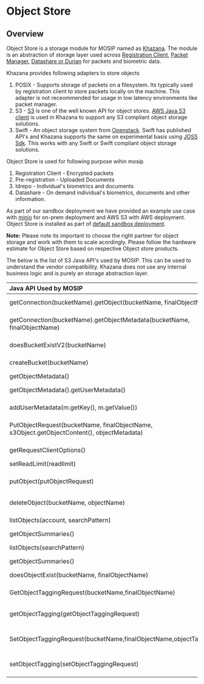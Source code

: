 # Object Store

## Overview

Object Store is a storage module for MOSIP named as [Khazana](https://github.com/mosip/khazana). The module is an abstraction of storage layer used across [Registration Client](https://github.com/mosip/registration-client), [Packet Manager](https://github.com/mosip/packet-manager), [Datashare or Durian](https://github.com/mosip/durian) for packets and biometric data.

Khazana provides following adapters to store objects

1. POSIX - Supports storage of packets on a filesystem. Its typically used by registration client to store packets locally on the machine. This adapter is not receommended for usage in low latency environments like packet manager. 
2. S3 - [S3](https://docs.aws.amazon.com/AmazonS3/latest/API/Welcome.html) is one of the well known  API for object stores. [AWS Java S3 client](https://docs.aws.amazon.com/AWSJavaSDK/latest/javadoc/com/amazonaws/services/s3/AmazonS3.html) is used in Khazana to support any S3 compliant object storage solutions. 
3. Swift - An object storage system from [Openstack](https://docs.openstack.org/swift/latest/getting_started.html). Swift has published API's and Khazana supports the same on experimental basis using [JOSS Sdk](https://joss.javaswift.org/). This works with any Swift or Swift compliant object storage solutions.

Object Store is used for following purpose wihin mosip

1. Registration Client - Encrypted packets
2. Pre-registration - Uploaded Documents
3. Idrepo - Individual's biometrics and documents
4. Datashare - On demand individual's biometrics, documents and other information. 

As part of our sandbox deployment we have provided an example use case with [minio](https://www.minio.io) for on-prem deployment and AWS S3 with AWS deployment. Object Store is installed as part of [default sandbox deployment](https://github.com/mosip/mosip-infra/tree/release-1.2.0/deployment/v3/external/object\_store).

__Note:__ Please note its important to choose the right partner for object storage and work with them to scale acordingly. Please follow the hardware estimate for Object Store based on respective Object store products. 

The below is the list of S3 Java API's used by MOSIP. This can be used to understand the vendor compatibility. Khazana does not use any internal business logic and is purely an storage abstraction layer.

| Java API Used by MOSIP| S3 Documentation URL |
|:----|:----|
|getConnection(bucketName).getObject(bucketName, finalObjectName)|[public S3Object getObject(String bucketName, String key)](https://docs.aws.amazon.com/AWSJavaSDK/latest/javadoc/com/amazonaws/services/s3/AmazonS3Client.html#getObject-java.lang.String-java.lang.String-)|
|getConnection(bucketName).getObjectMetadata(bucketName, finalObjectName)|[public ObjectMetadata getObjectMetadata(String bucketName, String key)](https://docs.aws.amazon.com/AWSJavaSDK/latest/javadoc/com/amazonaws/services/s3/AmazonS3Client.html#getObjectMetadata-java.lang.String-java.lang.String-)|
|doesBucketExistV2(bucketName)|[public boolean doesBucketExistV2(String bucketName)](https://docs.aws.amazon.com/AWSJavaSDK/latest/javadoc/com/amazonaws/services/s3/AmazonS3Client.html#doesBucketExistV2-java.lang.String-)|
|createBucket(bucketName)|[public Bucket createBucket(String bucketName)](https://docs.aws.amazon.com/AWSJavaSDK/latest/javadoc/com/amazonaws/services/s3/AmazonS3Client.html#createBucket-java.lang.String-)|
|getObjectMetadata()|[public ObjectMetadata getObjectMetadata()](https://docs.aws.amazon.com/AWSJavaSDK/latest/javadoc/com/amazonaws/services/s3/model/S3Object.html#getObjectMetadata--)|
|getObjectMetadata().getUserMetadata()|[public Map<String,String> getUserMetadata()](https://docs.aws.amazon.com/AWSJavaSDK/latest/javadoc/com/amazonaws/services/s3/model/ObjectMetadata.html#getUserMetadata--)|
|addUserMetadata(m.getKey(), m.getValue())|[public void addUserMetadata(String key, String value)](https://docs.aws.amazon.com/AWSJavaSDK/latest/javadoc/com/amazonaws/services/s3/model/ObjectMetadata.html#addUserMetadata-java.lang.String-java.lang.String-)|
|PutObjectRequest(bucketName, finalObjectName, s3Object.getObjectContent(), objectMetadata)|[public PutObjectRequest(String bucketName, String key, InputStream input, ObjectMetadata metadata)](https://docs.aws.amazon.com/AWSJavaSDK/latest/javadoc/com/amazonaws/services/s3/model/PutObjectRequest.html#PutObjectRequest-java.lang.String-java.lang.String-java.io.InputStream-com.amazonaws.services.s3.model.ObjectMetadata-)|
|getRequestClientOptions()|[public RequestClientOptions getRequestClientOptions()](https://docs.aws.amazon.com/AWSJavaSDK/latest/javadoc/com/amazonaws/AmazonWebServiceRequest.html#getRequestClientOptions-)|
|setReadLimit(readlimit)|[public final void setReadLimit(int readLimit)](https://docs.aws.amazon.com/AWSJavaSDK/latest/javadoc/com/amazonaws/RequestClientOptions.html#setReadLimit-int-)|
|putObject(putObjectRequest)|[public PutObjectResult putObject(PutObjectRequest putObjectRequest)](https://docs.aws.amazon.com/AWSJavaSDK/latest/javadoc/com/amazonaws/services/s3/AmazonS3Client.html#putObject-com.amazonaws.services.s3.model.PutObjectRequest-)|
|deleteObject(bucketName, objectName)|[public void deleteObject(String bucketName, String key)](https://docs.aws.amazon.com/AWSJavaSDK/latest/javadoc/com/amazonaws/services/s3/AmazonS3Client.html#deleteObject-java.lang.String-java.lang.String-)|
|listObjects(account, searchPattern)|[public ObjectListing listObjects(String bucketName, String prefix)](https://docs.aws.amazon.com/AWSJavaSDK/latest/javadoc/com/amazonaws/services/s3/AmazonS3Client.html#listObjects-java.lang.String-java.lang.String-)|
|getObjectSummaries()|[public List<S3ObjectSummary> getObjectSummaries()](https://docs.aws.amazon.com/AWSJavaSDK/latest/javadoc/com/amazonaws/services/s3/model/ObjectListing.html#getObjectSummaries--)|
|listObjects(searchPattern)|[public ObjectListing listObjects(String bucketName)](https://docs.aws.amazon.com/AWSJavaSDK/latest/javadoc/com/amazonaws/services/s3/AmazonS3.html#listObjects-java.lang.String-)|
|getObjectSummaries()|[public List<S3ObjectSummary> getObjectSummaries()](https://docs.aws.amazon.com/AWSJavaSDK/latest/javadoc/com/amazonaws/services/s3/model/ObjectListing.html#getObjectSummaries--)|
|doesObjectExist(bucketName, finalObjectName)|[boolean doesObjectExist(String bucketName, String objectName)](https://docs.aws.amazon.com/AWSJavaSDK/latest/javadoc/com/amazonaws/services/s3/AmazonS3.html#doesObjectExist-java.lang.String-java.lang.String-)|
|GetObjectTaggingRequest(bucketName,finalObjectName)|[public GetObjectTaggingRequest(String bucketName, String key)](https://docs.aws.amazon.com/AWSJavaSDK/latest/javadoc/com/amazonaws/services/s3/model/GetObjectTaggingRequest.html#GetObjectTaggingRequest-java.lang.String-java.lang.String-)|
|getObjectTagging(getObjectTaggingRequest)|[GetObjectTaggingResult getObjectTagging(GetObjectTaggingRequest getObjectTaggingRequest)](https://docs.aws.amazon.com/AWSJavaSDK/latest/javadoc/com/amazonaws/services/s3/AmazonS3.html#getObjectTagging-com.amazonaws.services.s3.model.GetObjectTaggingRequest-)|
|SetObjectTaggingRequest(bucketName,finalObjectName,objectTagging)|[public SetObjectTaggingRequest(String bucketName, String key, ObjectTagging tagging)](https://docs.aws.amazon.com/AWSJavaSDK/latest/javadoc/com/amazonaws/services/s3/model/SetObjectTaggingRequest.html#SetObjectTaggingRequest-java.lang.String-java.lang.String-com.amazonaws.services.s3.model.ObjectTagging-)|
|setObjectTagging(setObjectTaggingRequest)|[SetObjectTaggingResult setObjectTagging(SetObjectTaggingRequest setObjectTaggingRequest)](https://docs.aws.amazon.com/AWSJavaSDK/latest/javadoc/com/amazonaws/services/s3/AmazonS3.html#setObjectTagging-com.amazonaws.services.s3.model.SetObjectTaggingRequest-)|
